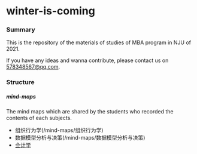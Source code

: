 # winter-is-coming

### Summary

This is the repository of the materials of studies of MBA program in NJU of 2021.

If you have any ideas and wanna contribute, please contact us on [578348567@qq.com](mailto:578348567@qq.com).

### Structure

##### mind-maps

The mind maps which are shared by the students who recorded the contents of each subjects.

* 组织行为学(/mind-maps/组织行为学)
* 数据模型分析与决策(/mind-maps/数据模型分析与决策)
* [会计学](/mind-maps/会计学)


